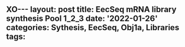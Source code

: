XO---
layout: post
title: EecSeq mRNA library synthesis Pool 1_2_3
date: '2022-01-26'
categories: Sythesis, EecSeq, Obj1a, Libraries
tags: 
---
